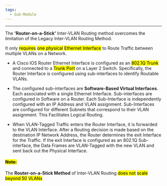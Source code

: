 ```yaml
---
tags:
  - Sub-Module
---
```


---
The **'Router-on-a-Stick'** Inter-VLAN Routing method overcomes the limitation of the Legacy Inter-VLAN Routing Method.

It only <mark class="hltr-cyan">requires</mark> <mark class="hltr-red">one physical</mark> <mark class="hltr-pink">Ethernet Interface</mark> to Route Traffic between multiple VLANs on a Network.

- A Cisco IOS Router Ethernet Interface is configured as an <mark class="hltr-orange">802.1Q Trunk</mark> and connected to a <mark class="hltr-green">Trunk Port</mark> on a Layer 2 Switch.
  Specifically, the Router Interface is configured using sub-interfaces to identify Routable VLANs.
  
- The configured sub-interfaces are **Software-Based Virtual Interfaces**.
  Each associated with a single Ethernet Interface.
  Sub-interfaces are configured in Software on a Router.
  Each Sub-Interface is independently configured with an IP Address and VLAN assignment.
  Sub-Interfaces are configured for different Subnets that correspond to their VLAN assignment.
  This Facilitates Logical Routing.
  
- When VLAN-Tagged Traffic enters the Router Interface, it is forwarded to the VLAN Interface.
  After a Routing decision is made based on the destination IP Network Address, the Router determines the exit Interface for the Traffic.
  If the exit Interface is configured as an 802.1Q Sub-interface, the Data Frames are VLAN-Tagged with the new VLAN and sent back out the Physical Interface.

#### <mark class="hltr-yellow">Note:</mark>
The **Router-on-a-Stick Method** of Inter-VLAN Routing <mark class="hltr-orange">does not</mark> <mark class="hltr-cyan">scale</mark> <mark class="hltr-pink">beyond 50</mark> <mark class="hltr-red">VLANs</mark>